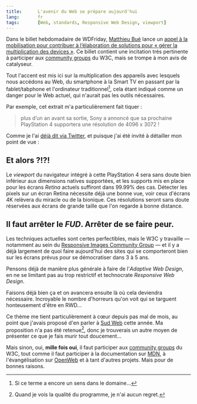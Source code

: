 ```yaml
---
title:      L'avenir du Web se prépare aujourd'hui
lang:       fr
tags:       [Web, standards, Responsive Web Design, viewport]
---
```


Dans le billet hebdomadaire de WDFriday, [Matthieu Bué](http://twikito.com/) lance un [appel à la mobilisation pour contribuer à l’élaboration de solutions pour « gérer la multiplication des devices »](http://wdfriday.com/blog/2013/01/le-web-a-besoin-de-nous/). Ce billet contient une incitation très pertinente à participer aux [community groups](http://www.w3.org/community/) du W3C, mais se trompe à mon avis de catalyseur.

Tout l'accent est mis ici sur la multiplication des appareils avec lesquels nous accédons au Web, du smartphone à la Smart TV en passant par la fablet/tabphone et l'ordinateur traditionnel[^1], cela étant indiqué comme un danger pour le Web actuel, qui n'aurait pas les outils nécessaires.

Par exemple, cet extrait m'a particulièrement fait tiquer :
> plus d’un an avant sa sortie, Sony a annoncé que sa prochaine PlayStation 4 supportera une résolution de 4096 x 3072 !

Comme je l'ai [déjà dit via Twitter](https://twitter.com/nhoizey/status/294761706771582976), et puisque j'ai été invité à détailler mon point de vue :

## Et alors ?!?!

Le *viewport* du navigateur intégré à cette PlayStation 4 sera sans doute bien inférieur aux dimensions natives supportées, et les supports mis en place pour les écrans *Retina* actuels suffiront dans 99.99% des cas. Détecter les pixels sur un écran Retina nécessite déjà une bonne vue, voir ceux d'écrans 4K relèvera du miracle ou de la bionique. Ces résolutions seront sans doute réservées aux écrans de grande taille que l'on regarde à bonne distance.

## Il faut arrêter le *FUD*. Arrêter de se faire peur.

Les techniques actuelles sont certes perfectibles, mais le W3C y travaille — notamment au sein du [Responsive Images Community Group](http://www.w3.org/community/respimg/) — et il y a déjà largement de quoi faire aujourd'hui des sites qui se comporteront bien sur les écrans prévus pour se démocratiser dans 3 à 5 ans.

Pensons déjà de manière plus générale à faire de l'*Adaptive Web Design*, en ne se limitant pas au trop restrictif et technocrate *Responsive Web Design*.

Faisons déjà bien ça et on avancera ensuite là où cela deviendra nécessaire. Incroyable le nombre d'horreurs qu'on voit qui se targuent honteusement d'être en RWD…

Ce thème me tient particulièrement à cœur depuis pas mal de mois, au point que j'avais proposé d'en parler à [Sud Web](http://sudweb.fr/2013/) cette année. Ma proposition n'a pas été retenue[^2], donc je trouverais un autre moyen de présenter ce que je fais murir tout doucement…

Mais sinon, oui, **mille fois oui**, il faut participer aux [community groups](http://www.w3.org/community/) du W3C, tout comme il faut participer à la documentation sur [MDN](https://developer.mozilla.org/fr/), à l'évangélisation sur [OpenWeb](http://openweb.eu.org/) et à tant d'autres projets. Mais pour de bonnes raisons.


[^1]: Si ce terme a encore un sens dans le domaine…

[^2]: Quand je vois la qualité du programme, je n'ai aucun regret.
